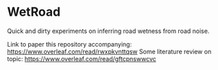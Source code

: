 # WetRoad
Quick and dirty experiments on inferring road wetness from road noise.

Link to paper this repository accompanying: https://www.overleaf.com/read/rwxpkvnttqsw
Some literature review on topic: https://www.overleaf.com/read/gftcpnswwcvc
